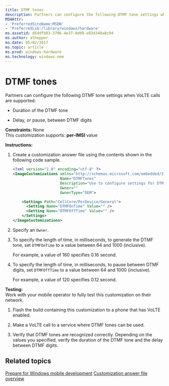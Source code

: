 ```yaml
---
title: DTMF tones
description: Partners can configure the following DTMF tone settings when VoLTE calls are supported Duration of the DTMF toneDelay, or pause, between DTMF digits.
MSHAttr:
- 'PreferredSiteName:MSDN'
- 'PreferredLib:/library/windows/hardware'
ms.assetid: d5ddfb83-3706-4e37-8d09-e83d348a8c94
ms.author: alhopper
ms.date: 05/02/2017
ms.topic: article
ms.prod: windows-hardware
ms.technology: windows-oem
---
```


# DTMF tones


Partners can configure the following DTMF tone settings when VoLTE calls are supported:

-   Duration of the DTMF tone

-   Delay, or pause, between DTMF digits

<a href="" id="constraints---none"></a>**Constraints:** None  
This customization supports: **per-IMSI** value

<a href="" id="instructions-"></a>**Instructions:**  
1.  Create a customization answer file using the contents shown in the following code sample.

    ```XML
    <?xml version="1.0" encoding="utf-8" ?>  
    <ImageCustomizations xmlns="http://schemas.microsoft.com/embedded/2004/10/ImageUpdate"  
                         Name="DTMFTones"  
                         Description="Use to configure settings for DTMF tones."  
                         Owner=""  
                         OwnerType="OEM"> 

        <Settings Path="CellCore/PerDevice/General">  
          <Setting Name="DTMFOnTime" Value="" /> 
          <Setting Name="DTMFOffTime" Value="" />      
        </Settings>
    </ImageCustomizations>
    ```

2.  Specify an `Owner`.

3.  To specify the length of time, in milliseconds, to generate the DTMF tone, set `DTMFOnTime` to a value between 64 and 1000 (inclusive).

    For example, a value of 160 specifies 0.16 second.

4.  To specify the length of time, in milliseconds, to pause between DTMF digits, set `DTMFOffTime` to a value between 64 and 1000 (inclusive).

    For example, a value of 120 specifies 0.12 second.

<a href="" id="testing-"></a>**Testing:**  
Work with your mobile operator to fully test this customization on their network.

1.  Flash the build containing this customization to a phone that has VoLTE enabled.

2.  Make a VoLTE call to a service where DTMF tones can be used.

3.  Verify that DTMF tones are recognized correctly. Depending on the values you specified, verify the duration of the DTMF tone and the delay between DTMF digits.

## Related topics

[Prepare for Windows mobile development](https://docs.microsoft.com/en-us/windows-hardware/manufacture/mobile/preparing-for-windows-mobile-development)
[Customization answer file overview](https://docs.microsoft.com/en-us/windows-hardware/customize/mobile/mcsf/customization-answer-file)